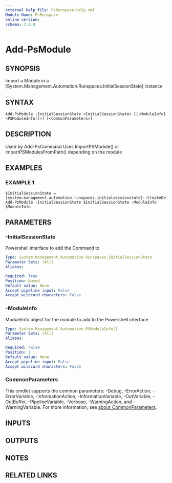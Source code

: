 ```yaml
---
external help file: PsRunspace-help.xml
Module Name: PsRunspace
online version:
schema: 2.0.0
---
```


# Add-PsModule

## SYNOPSIS
Import a Module in a \[System.Management.Automation.Runspaces.InitialSessionState\] instance

## SYNTAX

```
Add-PsModule -InitialSessionState <InitialSessionState> [[-ModuleInfo] <PSModuleInfo[]>] [<CommonParameters>]
```

## DESCRIPTION
Used by Add-PsCommand
Uses ImportPSModule() or ImportPSModulesFromPath() depending on the module

## EXAMPLES

### EXAMPLE 1
```
$InitialSessionState = [system.management.automation.runspaces.initialsessionstate]::CreateDefault()
Add-PsModule -InitialSessionState $InitialSessionState -ModuleInfo $ModuleInfo
```

## PARAMETERS

### -InitialSessionState
Powershell interface to add the Command to

```yaml
Type: System.Management.Automation.Runspaces.InitialSessionState
Parameter Sets: (All)
Aliases:

Required: True
Position: Named
Default value: None
Accept pipeline input: False
Accept wildcard characters: False
```

### -ModuleInfo
ModuleInfo object for the module to add to the Powershell interface

```yaml
Type: System.Management.Automation.PSModuleInfo[]
Parameter Sets: (All)
Aliases:

Required: False
Position: 1
Default value: None
Accept pipeline input: False
Accept wildcard characters: False
```

### CommonParameters
This cmdlet supports the common parameters: -Debug, -ErrorAction, -ErrorVariable, -InformationAction, -InformationVariable, -OutVariable, -OutBuffer, -PipelineVariable, -Verbose, -WarningAction, and -WarningVariable. For more information, see [about_CommonParameters](http://go.microsoft.com/fwlink/?LinkID=113216).

## INPUTS

## OUTPUTS

## NOTES

## RELATED LINKS
